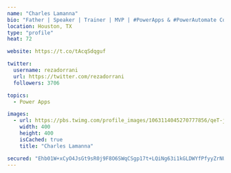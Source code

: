 ```yaml
---
name: "Charles Lamanna"
bio: "Father | Speaker | Trainer | MVP | #PowerApps & #PowerAutomate Community Super User | YouTuber Right-pointing triangle http://youtube.com/c/rezadorrani | Learn - Share - Clockwise rightwards and leftwards open circle arrows"
location: Houston, TX
type: "profile"
heat: 72

website: https://t.co/tAcqSdqguf

twitter:
  username: rezadorrani
  url: https://twitter.com/rezadorrani
  followers: 3706

topics:
  - Power Apps

images:
  - url: https://pbs.twimg.com/profile_images/1063114045270777856/qeT-jpWr_400x400.jpg
    width: 400
    height: 400
    isCached: true
    title: "Charles Lamanna"

secured: "Ehb01W+xCyO4JsGt9sR0j9F8O6SWqCSgp17t+LQiNg63i1kGLDWYfPfyyZrNUyi4lkxCuoSG+ZRFiVlW41vk7ZNGPvAhC/RumexZ66AglGY+9qrh82OQb7ZjmdQMBhsVgK3+cPEUHwIpZ6zH4fTytacoWIjzhV5jxxETPW914VRv00rZKD77OIEqH8ZEJSmYyN1cbu8Xi+gmebehjr2DaO8QdINN3OyAUS2lAliXeT8B3gvX6hxYyclaY6/7RzprkyC15pPQYIYqCPKFKCb3k1qqzfmvIaZ631qlhpemftipDwM0FYdIgZAdBqpd99NfYq4U+PsR+fryrhneri9c2hO/ULNxiGuAX0rBmrjjvX52gHG5FD+KGdP23AjN1ZE/JXtn+YqFgrXKwQ/ds/AEa2lg0Z8/zuE4PTlou0//vrY=;kHY4xmFworAlydNwL5bbvg=="
---
```


